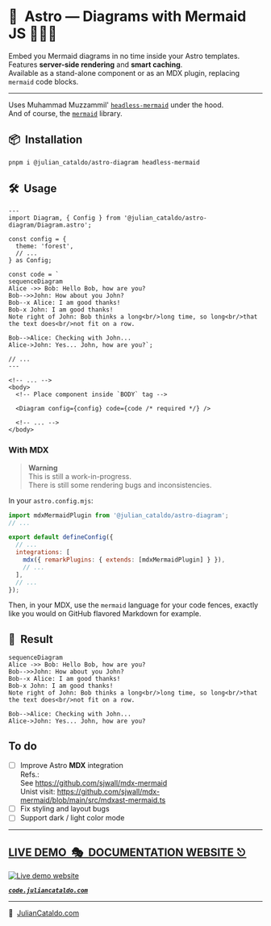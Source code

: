 # 🚀  Astro — Diagrams with Mermaid JS 🧜🏻‍♀️

Embed you Mermaid diagrams in no time inside your Astro templates.  
Features **server-side rendering** and **smart caching**.  
Available as a stand-alone component or as an MDX plugin, replacing `mermaid` code blocks.

---

Uses Muhammad Muzzammil' [`headless-mermaid`](https://github.com/muhammadmuzzammil1998/headless-mermaid) under the hood.  
And of course, the [`mermaid`](https://github.com/mermaid-js/mermaid) library.

## 📦  Installation

```sh
pnpm i @julian_cataldo/astro-diagram headless-mermaid
```

## 🛠  Usage

```astro
---
import Diagram, { Config } from '@julian_cataldo/astro-diagram/Diagram.astro';

const config = {
  theme: 'forest',
  // ...
} as Config;

const code = `
sequenceDiagram
Alice ->> Bob: Hello Bob, how are you?
Bob-->>John: How about you John?
Bob--x Alice: I am good thanks!
Bob-x John: I am good thanks!
Note right of John: Bob thinks a long<br/>long time, so long<br/>that the text does<br/>not fit on a row.

Bob-->Alice: Checking with John...
Alice->John: Yes... John, how are you?`;

// ...
---
```

```astro
<!-- ... -->
<body>
  <!-- Place component inside `BODY` tag -->

  <Diagram config={config} code={code /* required */} />

  <!-- ... -->
</body>
```

### With MDX

> **Warning**  
> This is still a work-in-progress.  
> There is still some rendering bugs and inconsistencies.

In your `astro.config.mjs`:

```js
import mdxMermaidPlugin from '@julian_cataldo/astro-diagram';
// ...

export default defineConfig({
  // ...
  integrations: [
    mdx({ remarkPlugins: { extends: [mdxMermaidPlugin] } }),
    // ...
  ],
  // ...
});
```

Then, in your MDX, use the `mermaid` language for your code fences, exactly like you would on GitHub flavored Markdown for example.

<div class="git-hide">

## 🎉  Result

```mermaid
sequenceDiagram
Alice ->> Bob: Hello Bob, how are you?
Bob-->>John: How about you John?
Bob--x Alice: I am good thanks!
Bob-x John: I am good thanks!
Note right of John: Bob thinks a long<br/>long time, so long<br/>that the text does<br/>not fit on a row.

Bob-->Alice: Checking with John...
Alice->John: Yes... John, how are you?
```

</div>

## To do

- [ ] Improve Astro **MDX** integration  
       Refs.:  
       See https://github.com/sjwall/mdx-mermaid  
       Unist visit: https://github.com/sjwall/mdx-mermaid/blob/main/src/mdxast-mermaid.ts
- [ ] Fix styling and layout bugs
- [ ] Support dark / light color mode

<div class="git-footer">

---

## [LIVE DEMO  🎭  DOCUMENTATION WEBSITE ⎋](https://code.juliancataldo.com/)

[![Live demo website](https://code.juliancataldo.com/poster.png)](https://code.juliancataldo.com)

**_[`code.juliancataldo.com`](https://code.juliancataldo.com/)_**

---

🔗  [JulianCataldo.com](https://www.juliancataldo.com/)

</div>
